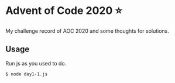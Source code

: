 Advent of Code 2020 ⭐
===

My challenge record of AOC 2020 and some thoughts for solutions.

## Usage

Run js as you used to do.

```console
$ node day1-1.js
```
